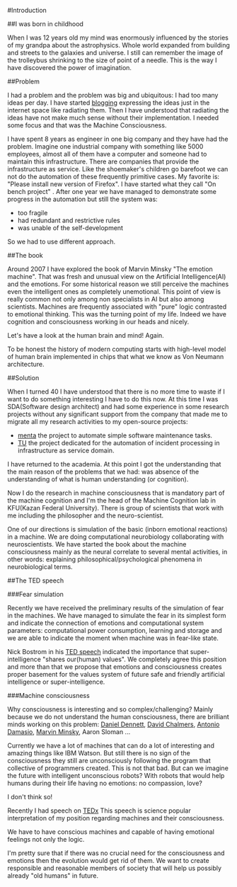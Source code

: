 #Introduction

##I was born in childhood

When I was 12 years old my mind was enormously influenced by the stories of my grandpa about the astrophysics.
Whole world expanded from building and streets to the galaxies and universe.
I still can remember the image of the trolleybus shrinking to the size of point of a needle.
This is the way I have discovered the power of imagination.

##Problem

I had a problem and the problem was big and ubiquitous: I had too many ideas per day.
I have started [blogging](https://cosmicdustman.wordpress.com/category/rd/) expressing the
ideas just in the internet space like radiating them. Then I have understood that radiating the ideas
have not make much sense without their implementation.
I needed some focus and that was the Machine Consciousness.

I have spent 8 years as engineer in one big company and they have had the problem.
Imagine one industrial company with something like 5000 employees, almost all of them have a computer
and someone had to maintain this infrastructure.
There are companies that provide the infrastructure
as service. Like the shoemaker's children go barefoot we can not do the automation of these frequently
primitive cases. My favorite is: "Please install new version of Firefox".
I have started what they call "On bench project" . After one year we have managed to demonstrate
some progress in the automation but still the system was:

* too fragile
* had redundant and restrictive rules
* was unable of the self-development

So we had to use different approach.

##The book

Around 2007 I have explored the book of Marvin Minsky "The emotion machine". That was fresh and unusual view on
the Artificial Intelligence(AI) and the emotions. For some historical reason we still perceive the machines
even the intelligent
ones as completely unemotional. This point of view is really common not only among non specialists in AI but also
among scientists. Machines are frequently associated with "pure" logic contrasted to emotional thinking. This was
the turning point of my life. Indeed we have cognition and consciousness working in our heads and nicely.

Let's have a look at the human brain and mind! Again.

To be honest the history of modern computing starts with high-level model of human brain implemented in
chips that what we know as Von Neumann architecture.

##Solution

When I turned 40 I have understood that there is no more time to waste if I want to do something interesting
I have to do this now. At this time I was SDA(Software design architect) and had some experience in some research
projects without any significant support from the company that made me to migrate all my research
activities to my open-source projects:
* [menta](https://code.google.com/p/menta/) the project to automate simple software maintenance tasks.
* [TU](https://github.com/development-team/2) the project dedicated for the automation of incident processing in
infrastructure as service domain.

I have returned to the academia. At this point I got the understanding that the main reason of the
problems that we had: was absence of the understanding of what is human understanding (or cognition).

Now I do the research in machine consciousness that is mandatory part of the machine cognition and I'm the head of
the Machine Cognition lab in KFU(Kazan Federal University). There is group of scientists that work with me
including the philosopher and the neuro-scientist.

One of our directions is simulation of the basic (inborn emotional reactions) in a machine.
We are doing computational neurobiology collaborating with neuroscientists.
We have started the book about the machine consciousness mainly as the neural correlate
to several mental activities, in other words: explaining philosophical/psychological phenomena in neurobiological
terms.

##The TED speech

###Fear simulation

Recently we have received the preliminary results of the simulation of fear in the machines.
We have managed to simulate the fear in its simplest form
and indicate the connection of emotions and computational system parameters: computational power consumption,
learning and storage and we are able to indicate the moment when machine was in fear-like state.

Nick Bostrom in his [TED speech](http://www.ted.com/talks/nick_bostrom_what_happens_when_our_computers_get_smarter_than_we_are) indicated the importance that super-intelligence "shares our(human) values". We completely agree
this position and more than that we propose that emotions and consciousness 
creates proper basement for the values system of future safe and friendly artificial intelligence or
super-intelligence.

###Machine consciousness 

Why consciousness is interesting and so complex/challenging?
Mainly because we do not understand the human consciousness, there are brilliant minds working on this problem:
[Daniel Dennett](http://www.ted.com/talks/dan_dennett_on_our_consciousness), [David Chalmers](http://www.ted.com/talks/david_chalmers_how_do_you_explain_consciousness),
[Antonio Damasio](http://www.ted.com/talks/antonio_damasio_the_quest_to_understand_consciousness), [Marvin Minsky](https://en.wikipedia.org/wiki/The_Emotion_Machine), Aaron Sloman ...

Currently we have a lot of machines that can do a lot of interesting and amazing things like IBM Watson. But still
there is no sign of the consciousness they still are unconsciously following the program that collective of
programmers
created. This is not that bad. But can we imagine the future with intelligent unconscious robots? With robots
that would help humans during their life having no emotions: no compassion, love?

I don't think so!

Recently I had speech on [TEDx](https://www.youtube.com/watch?v=BLvS7h3kRbo)
This speech is science popular interpretation of my position regarding machines and their consciousness.

We have to have conscious machines and capable of having emotional feelings not only the logic.

I'm pretty sure that if there was no crucial need for the consciousness and emotions then the evolution would get rid
of them. We want to create responsible and reasonable members of society
that will help us possibly already "old humans" in future.



